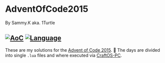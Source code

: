 # AdventOfCode2015
By Sammy.K aka. 1Turtle

[![AoC](https://img.shields.io/badge/Advent%20of%20Code-2015-8803ec?style=for-the-badge)](https://adventofcode.com/2015)
[![Language](https://img.shields.io/badge/Powered%20by-LUA-FFDA49?style=for-the-badge)](https://en.wikipedia.org/wiki/Lua_(programming_language))
-

These are my solutions for the [Advent of Code 2015](https://adventofcode.com/2015). 🎄 The days are divided into single ``.lua`` files and where executed via [CraftOS-PC](https://www.craftos-pc.cc/).
